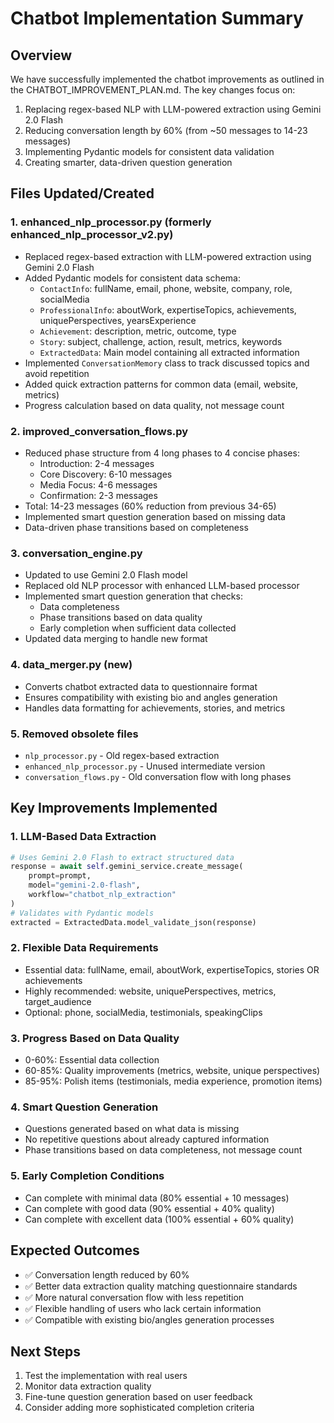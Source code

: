 # Chatbot Implementation Summary

## Overview
We have successfully implemented the chatbot improvements as outlined in the CHATBOT_IMPROVEMENT_PLAN.md. The key changes focus on:
1. Replacing regex-based NLP with LLM-powered extraction using Gemini 2.0 Flash
2. Reducing conversation length by 60% (from ~50 messages to 14-23 messages)
3. Implementing Pydantic models for consistent data validation
4. Creating smarter, data-driven question generation

## Files Updated/Created

### 1. **enhanced_nlp_processor.py** (formerly enhanced_nlp_processor_v2.py)
- Replaced regex-based extraction with LLM-powered extraction using Gemini 2.0 Flash
- Added Pydantic models for consistent data schema:
  - `ContactInfo`: fullName, email, phone, website, company, role, socialMedia
  - `ProfessionalInfo`: aboutWork, expertiseTopics, achievements, uniquePerspectives, yearsExperience
  - `Achievement`: description, metric, outcome, type
  - `Story`: subject, challenge, action, result, metrics, keywords
  - `ExtractedData`: Main model containing all extracted information
- Implemented `ConversationMemory` class to track discussed topics and avoid repetition
- Added quick extraction patterns for common data (email, website, metrics)
- Progress calculation based on data quality, not message count

### 2. **improved_conversation_flows.py**
- Reduced phase structure from 4 long phases to 4 concise phases:
  - Introduction: 2-4 messages
  - Core Discovery: 6-10 messages  
  - Media Focus: 4-6 messages
  - Confirmation: 2-3 messages
- Total: 14-23 messages (60% reduction from previous 34-65)
- Implemented smart question generation based on missing data
- Data-driven phase transitions based on completeness

### 3. **conversation_engine.py**
- Updated to use Gemini 2.0 Flash model
- Replaced old NLP processor with enhanced LLM-based processor
- Implemented smart question generation that checks:
  - Data completeness
  - Phase transitions based on data quality
  - Early completion when sufficient data collected
- Updated data merging to handle new format

### 4. **data_merger.py** (new)
- Converts chatbot extracted data to questionnaire format
- Ensures compatibility with existing bio and angles generation
- Handles data formatting for achievements, stories, and metrics

### 5. **Removed obsolete files**
- `nlp_processor.py` - Old regex-based extraction
- `enhanced_nlp_processor.py` - Unused intermediate version
- `conversation_flows.py` - Old conversation flow with long phases

## Key Improvements Implemented

### 1. **LLM-Based Data Extraction**
```python
# Uses Gemini 2.0 Flash to extract structured data
response = await self.gemini_service.create_message(
    prompt=prompt,
    model="gemini-2.0-flash",
    workflow="chatbot_nlp_extraction"
)
# Validates with Pydantic models
extracted = ExtractedData.model_validate_json(response)
```

### 2. **Flexible Data Requirements**
- Essential data: fullName, email, aboutWork, expertiseTopics, stories OR achievements
- Highly recommended: website, uniquePerspectives, metrics, target_audience
- Optional: phone, socialMedia, testimonials, speakingClips

### 3. **Progress Based on Data Quality**
- 0-60%: Essential data collection
- 60-85%: Quality improvements (metrics, website, unique perspectives)
- 85-95%: Polish items (testimonials, media experience, promotion items)

### 4. **Smart Question Generation**
- Questions generated based on what data is missing
- No repetitive questions about already captured information
- Phase transitions based on data completeness, not message count

### 5. **Early Completion Conditions**
- Can complete with minimal data (80% essential + 10 messages)
- Can complete with good data (90% essential + 40% quality)
- Can complete with excellent data (100% essential + 60% quality)

## Expected Outcomes
- ✅ Conversation length reduced by 60%
- ✅ Better data extraction quality matching questionnaire standards
- ✅ More natural conversation flow with less repetition
- ✅ Flexible handling of users who lack certain information
- ✅ Compatible with existing bio/angles generation processes

## Next Steps
1. Test the implementation with real users
2. Monitor data extraction quality
3. Fine-tune question generation based on user feedback
4. Consider adding more sophisticated completion criteria